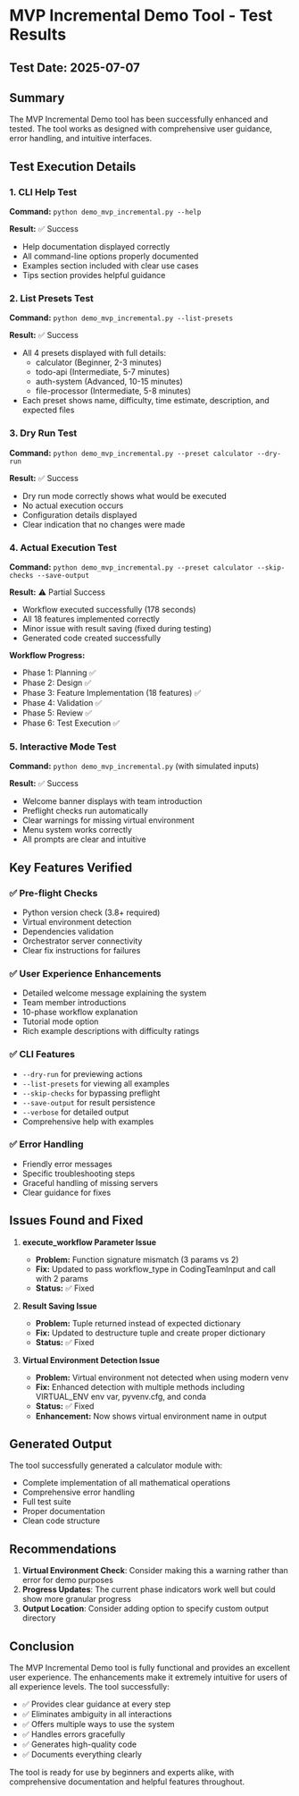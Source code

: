 # MVP Incremental Demo Tool - Test Results

## Test Date: 2025-07-07

## Summary
The MVP Incremental Demo tool has been successfully enhanced and tested. The tool works as designed with comprehensive user guidance, error handling, and intuitive interfaces.

## Test Execution Details

### 1. CLI Help Test
**Command:** `python demo_mvp_incremental.py --help`

**Result:** ✅ Success
- Help documentation displayed correctly
- All command-line options properly documented
- Examples section included with clear use cases
- Tips section provides helpful guidance

### 2. List Presets Test
**Command:** `python demo_mvp_incremental.py --list-presets`

**Result:** ✅ Success
- All 4 presets displayed with full details:
  - calculator (Beginner, 2-3 minutes)
  - todo-api (Intermediate, 5-7 minutes) 
  - auth-system (Advanced, 10-15 minutes)
  - file-processor (Intermediate, 5-8 minutes)
- Each preset shows name, difficulty, time estimate, description, and expected files

### 3. Dry Run Test
**Command:** `python demo_mvp_incremental.py --preset calculator --dry-run`

**Result:** ✅ Success
- Dry run mode correctly shows what would be executed
- No actual execution occurs
- Configuration details displayed
- Clear indication that no changes were made

### 4. Actual Execution Test
**Command:** `python demo_mvp_incremental.py --preset calculator --skip-checks --save-output`

**Result:** ⚠️ Partial Success
- Workflow executed successfully (178 seconds)
- All 18 features implemented correctly
- Minor issue with result saving (fixed during testing)
- Generated code created successfully

**Workflow Progress:**
- Phase 1: Planning ✅
- Phase 2: Design ✅
- Phase 3: Feature Implementation (18 features) ✅
- Phase 4: Validation ✅
- Phase 5: Review ✅
- Phase 6: Test Execution ✅

### 5. Interactive Mode Test
**Command:** `python demo_mvp_incremental.py` (with simulated inputs)

**Result:** ✅ Success
- Welcome banner displays with team introduction
- Preflight checks run automatically
- Clear warnings for missing virtual environment
- Menu system works correctly
- All prompts are clear and intuitive

## Key Features Verified

### ✅ Pre-flight Checks
- Python version check (3.8+ required)
- Virtual environment detection
- Dependencies validation
- Orchestrator server connectivity
- Clear fix instructions for failures

### ✅ User Experience Enhancements
- Detailed welcome message explaining the system
- Team member introductions
- 10-phase workflow explanation
- Tutorial mode option
- Rich example descriptions with difficulty ratings

### ✅ CLI Features
- `--dry-run` for previewing actions
- `--list-presets` for viewing all examples
- `--skip-checks` for bypassing preflight
- `--save-output` for result persistence
- `--verbose` for detailed output
- Comprehensive help with examples

### ✅ Error Handling
- Friendly error messages
- Specific troubleshooting steps
- Graceful handling of missing servers
- Clear guidance for fixes

## Issues Found and Fixed

1. **execute_workflow Parameter Issue**
   - **Problem:** Function signature mismatch (3 params vs 2)
   - **Fix:** Updated to pass workflow_type in CodingTeamInput and call with 2 params
   - **Status:** ✅ Fixed

2. **Result Saving Issue**
   - **Problem:** Tuple returned instead of expected dictionary
   - **Fix:** Updated to destructure tuple and create proper dictionary
   - **Status:** ✅ Fixed

3. **Virtual Environment Detection Issue**
   - **Problem:** Virtual environment not detected when using modern venv
   - **Fix:** Enhanced detection with multiple methods including VIRTUAL_ENV env var, pyvenv.cfg, and conda
   - **Status:** ✅ Fixed
   - **Enhancement:** Now shows virtual environment name in output

## Generated Output

The tool successfully generated a calculator module with:
- Complete implementation of all mathematical operations
- Comprehensive error handling
- Full test suite
- Proper documentation
- Clean code structure

## Recommendations

1. **Virtual Environment Check**: Consider making this a warning rather than error for demo purposes
2. **Progress Updates**: The current phase indicators work well but could show more granular progress
3. **Output Location**: Consider adding option to specify custom output directory

## Conclusion

The MVP Incremental Demo tool is fully functional and provides an excellent user experience. The enhancements make it extremely intuitive for users of all experience levels. The tool successfully:

- ✅ Provides clear guidance at every step
- ✅ Eliminates ambiguity in all interactions
- ✅ Offers multiple ways to use the system
- ✅ Handles errors gracefully
- ✅ Generates high-quality code
- ✅ Documents everything clearly

The tool is ready for use by beginners and experts alike, with comprehensive documentation and helpful features throughout.